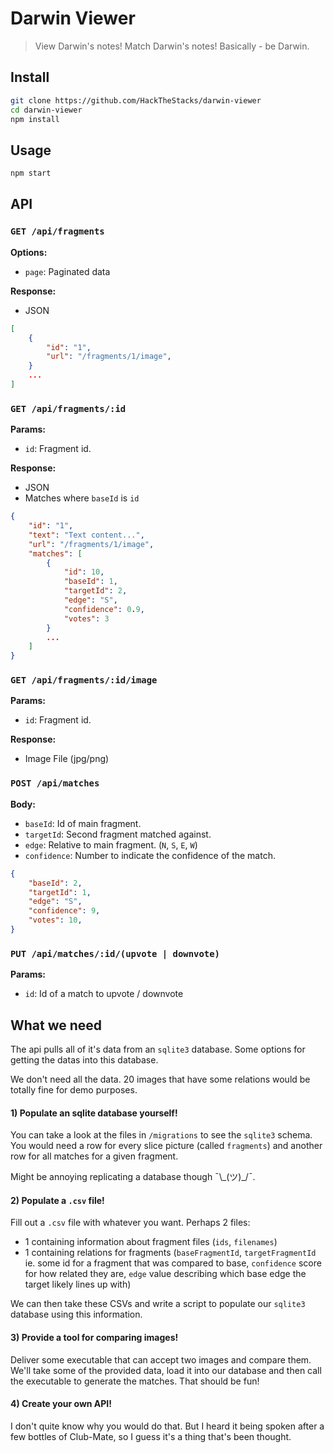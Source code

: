 # Darwin Viewer

> View Darwin's notes! Match Darwin's notes! Basically - be Darwin.

## Install

```bash
git clone https://github.com/HackTheStacks/darwin-viewer
cd darwin-viewer
npm install
```

## Usage

```bash
npm start
```

## API

### `GET /api/fragments`

**Options:**
- `page`: Paginated data

**Response:**
- JSON

```json
[
	{
		"id": "1",
		"url": "/fragments/1/image",
	}
	...
]
```

### `GET /api/fragments/:id`

**Params:**
- `id`: Fragment id.

**Response:**
- JSON
- Matches where `baseId` is `id`
```json
{
	"id": "1",
	"text": "Text content...",
	"url": "/fragments/1/image",
	"matches": [
		{
            "id": 10,
			"baseId": 1,
            "targetId": 2,
			"edge": "S",
			"confidence": 0.9,
			"votes": 3
		}
		...
	]
}
```

### `GET /api/fragments/:id/image`

**Params:**
- `id`: Fragment id.

**Response:**
- Image File (jpg/png)

### `POST /api/matches`

**Body:**
- `baseId`: Id of main fragment.
- `targetId`: Second fragment matched against.
- `edge`: Relative to main fragment. (`N`, `S`, `E`, `W`)
- `confidence`: Number to indicate the confidence of the match.

```json
{
    "baseId": 2,
	"targetId": 1,
	"edge": "S",
	"confidence": 9,
    "votes": 10,
}
```

### `PUT /api/matches/:id/(upvote | downvote)`

**Params:**
- `id`: Id of a match to upvote / downvote

## What we need

The api pulls all of it's data from an `sqlite3` database. Some options for getting the datas into this database.

We don't need all the data. 20 images that have some relations would be totally fine for demo purposes.

#### 1) Populate an sqlite database yourself!

You can take a look at the files in `/migrations` to see the `sqlite3` schema. You would need a row for every slice picture (called `fragments`) and another row for all matches for a given fragment.

Might be annoying replicating a database though  ¯\\\_(ツ)\_/¯.

#### 2) Populate a `.csv` file!

Fill out a `.csv` file with whatever you want. Perhaps 2 files:
- 1 containing information about fragment files (`ids`, `filenames`)
- 1 containing relations for fragments (`baseFragmentId`, `targetFragmentId` ie. some id for a fragment that was compared to base, `confidence` score for how related they are, `edge` value describing which base edge the target likely lines up with)

We can then take these CSVs and write a script to populate our `sqlite3` database using this information.

#### 3) Provide a tool for comparing images!

Deliver some executable that can accept two images and compare them. We'll take some of the provided data, load it into our database and then call the executable to generate the matches. That should be fun!

#### 4) Create your own API!

I don't quite know why you would do that. But I heard it being spoken after a few bottles of Club-Mate, so I guess it's a thing that's been thought.
